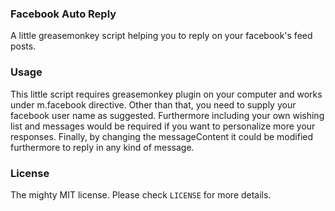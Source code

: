 ### Facebook Auto Reply

A little greasemonkey script helping you to reply on your facebook's feed posts.

### Usage

This little script requires greasemonkey plugin on your computer and works under m.facebook directive. 
Other than that, you need to supply your facebook user name as suggested. Furthermore including your own 
wishing list and messages would be required if you want to personalize more your responses. Finally, by 
changing the messageContent it could be modified furthermore to reply in any kind of message.

### License

The mighty MIT license. Please check `LICENSE` for more details.
